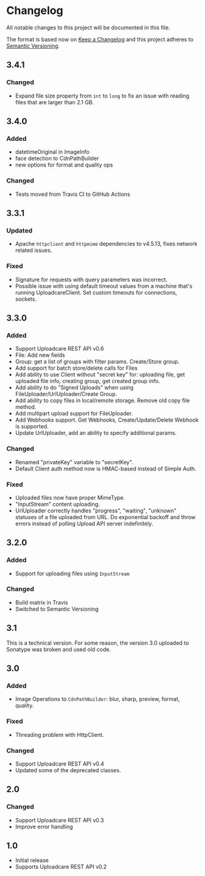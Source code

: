 # Changelog
All notable changes to this project will be documented in this file.

The format is based now on [Keep a Changelog](http://keepachangelog.com/en/1.0.0/)
and this project adheres to [Semantic Versioning](http://semver.org/spec/v2.0.0.html).

## 3.4.1
### Changed
- Expand file size property from `int` to `long` to fix an issue with reading files that are larger than 2.1 GB.

## 3.4.0
### Added
- datetimeOriginal in ImageInfo
- face detection to CdnPathBuilder
- new options for format and quality ops

### Changed
- Tests moved from Travis CI to GitHub Actions

## 3.3.1
### Updated
- Apache `httpclient` and `httpmime` dependencies to v4.5.13, fixes network related issues.
### Fixed
- Signature for requests with query parameters was incorrect.
- Possible issue with using default timeout values from a machine that's running UploadcareClient. Set custom timeouts for connections, sockets.

## 3.3.0
### Added
- Support Uploadcare REST API v0.6
- File: Add new fields
- Group: get a list of groups with filter params. Create/Store group.
- Add support for batch store/delete calls for Files
- Add ability to use Client without "secret key" for: uploading file, get uploaded file info, creating group, get created group info.
- Add ability to do "Signed Uploads" when using FileUploader/UrlUploader/Create Group.
- Add ability to copy files in local/remote storage. Remove old copy file method.
- Add multipart upload support for FileUploader.
- Add Webhooks support. Get Webhooks, Create/Update/Delete Webhook is supported.
- Update UrlUploader, add an ability to specify additional params.

### Changed
- Renamed "privateKey" variable to "secretKey".
- Default Client auth method now is HMAC-based instead of Simple Auth.

### Fixed
- Uploaded files now have proper MimeType.
- "InputStream" content uploading.
- UrlUploader correctly handles "progress", "waiting", "unknown" statuses of a file uploaded from URL. Do exponential backoff and throw errors instead of polling Upload API server indefinitely.

## 3.2.0
### Added
- Support for uploading files using `InputStream`

### Changed
- Build matrix in Travis
- Switched to Semantic Versioning

## 3.1
This is a technical version.
For some reason, the version 3.0 uploaded to Sonatype was broken and used old code.

## 3.0
### Added
- Image Operations to `CdnPathBuilder`: blur, sharp, preview, format, quality.

### Fixed
- Threading problem with HttpClient.

### Changed
- Support Uploadcare REST API v0.4
- Updated some of the deprecated classes.

## 2.0
### Changed
- Support Uploadcare REST API v0.3
- Improve error handling

## 1.0
- Initial release
- Supports Uploadcare REST API v0.2
